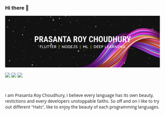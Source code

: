 ### Hi there 👋 
<img src="assets/Frame.png">

<br>
<p>
<a href="https://twitter.com/speczly"><img src="https://img.shields.io/badge/Twitter-1DA1F2?style=for-the-badge&logo=twitter&logoColor=white"></a>
<a href="https://fprasanta2016.medium.com"><img src="https://img.shields.io/badge/Hashnode-2962FF?style=for-the-badge&logo=hashnode&logoColor=white"></a>
<a href="https://fprasanta2016.medium.com"><img src="https://img.shields.io/badge/Medium-12100E?style=for-the-badge&logo=medium&logoColor=white"></a>
</p>

<br>

<p style="font-family:Open Sans; font-size:14px">I am Prasanta Roy Choudhury, I believe every language has its own beauty, restictions and every developers unstoppable faiths. So off and on I like to try out different "Hats", like to enjoy the beauty of each programming languages. </p>


